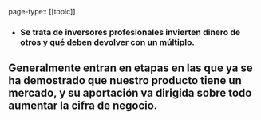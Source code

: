 page-type:: [[topic]]
- ### Se trata de inversores profesionales invierten dinero de otros y qué deben devolver con un múltiplo.

Generalmente entran en etapas en las que ya se ha demostrado que nuestro producto tiene un mercado, y su aportación va dirigida sobre todo aumentar la cifra de negocio.
  - 


